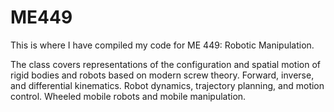 # ME449

This is where I have compiled my code for ME 449: Robotic Manipulation. 

The class covers representations of the configuration and spatial motion of rigid bodies and robots based on modern screw theory.  Forward, inverse, and differential kinematics.  Robot dynamics, trajectory planning, and motion control.  Wheeled mobile robots and mobile manipulation.



